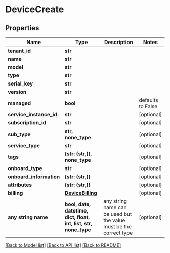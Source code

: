 # DeviceCreate


## Properties
Name | Type | Description | Notes
------------ | ------------- | ------------- | -------------
**tenant_id** | **str** |  | 
**name** | **str** |  | 
**model** | **str** |  | 
**type** | **str** |  | 
**serial_key** | **str** |  | 
**version** | **str** |  | 
**managed** | **bool** |  | defaults to False
**service_instance_id** | **str** |  | [optional] 
**subscription_id** | **str** |  | [optional] 
**sub_type** | **str, none_type** |  | [optional] 
**service_type** | **str** |  | [optional] 
**tags** | **{str: (str,)}, none_type** |  | [optional] 
**onboard_type** | **str** |  | [optional] 
**onboard_information** | **{str: (str,)}** |  | [optional] 
**attributes** | **{str: (str,)}** |  | [optional] 
**billing** | [**DeviceBilling**](DeviceBilling.md) |  | [optional] 
**any string name** | **bool, date, datetime, dict, float, int, list, str, none_type** | any string name can be used but the value must be the correct type | [optional]

[[Back to Model list]](../README.md#documentation-for-models) [[Back to API list]](../README.md#documentation-for-api-endpoints) [[Back to README]](../README.md)



